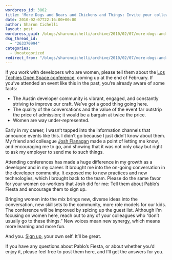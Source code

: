 ```yaml
---
wordpress_id: 3862
title: 'More Dogs and Bears and Chickens and Things: Invite your colleagues to Pablo&#8217;s Fiesta'
date: 2010-02-07T22:16:00+00:00
author: Sharon Cichelli
layout: post
wordpress_guid: /blogs/sharoncichelli/archive/2010/02/07/more-dogs-and-bears-and-chickens-and-things-invite-your-colleagues-to-pablo-s-fiesta.aspx
dsq_thread_id:
  - "263370994"
categories:
  - Uncategorized
redirect_from: "/blogs/sharoncichelli/archive/2010/02/07/more-dogs-and-bears-and-chickens-and-things-invite-your-colleagues-to-pablo-s-fiesta.aspx/"
---
```

If you work with developers who are women, please tell them about the [Los Techies Open Space conference](http://fiesta.lostechies.com/), coming up at the end of February. If you&#8217;ve attended an event like this in the past, you&#8217;re already aware of some facts:

  * The Austin developer community is vibrant, engaged, and constantly striving to improve our craft. We&#8217;ve got a good thing going here.
  * The quality of the conversations and the value of the event far outstrip the price of admission; it would be a bargain at twice the price.
  * Women are way under-represented.

Early in my career, I wasn&#8217;t tapped into the information channels that announce events like this. I didn&#8217;t go because I just didn&#8217;t know about them. My friend and colleague [Josh Flanagan](/blogs/joshuaflanagan/) made a point of letting me know, and encouraging me to go, and showing that it was not only okay but right to ask my employer to send me to such things.

Attending conferences has made a huge difference in my growth as a developer and in my career. It brought me into the on-going conversation in the developer community. It exposed me to new practices and new technologies, which I brought back to the team. Please do the same favor for your women co-workers that Josh did for me: Tell them about Pablo&#8217;s Fiesta and encourage them to sign up.

Bringing women into the mix brings new, diverse ideas into the conversation, new skillsets to the community, more role models for our kids. The conference will be improved by spicing up the guest list. Although I&#8217;m focusing on women here, reach out to any of your colleagues who &#8220;don&#8217;t usually go to these things.&#8221; New voices mean new synergy, which means more learning and more fun.

And you. [Sign up](http://fiesta.lostechies.com/), your own self. It&#8217;ll be great.

If you have any questions about Pablo&#8217;s Fiesta, or about whether you&#8217;d enjoy it, please feel free to post them here, and I&#8217;ll get the answers for you.